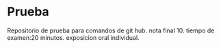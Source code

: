 # Prueba
Repositorio de prueba para comandos de git hub.
nota final 10.
tiempo de examen:20 minutos.
exposicion oral individual.